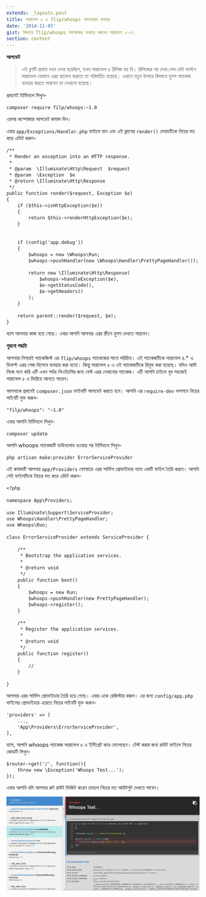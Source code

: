 ```yaml
---
extends: _layouts.post
title: লারাভেল ৫ এ flip/whoops প্যাকেজের ব্যবহার
date: '2014-11-03'
gist: কিভাবে flip/whoops প্যাকেজের ব্যবহার করবেন লারাভেল ৫-এ।
section: content
---
```


**আপডেট**

> এই ব্লগটি প্রথমে যখন লেখা হয়েছিল, তখন লারাভেল ৫ রিলিজ হয় নি। রিলিজের পর দেখা গেল বেটা ভার্সনে লারাভেল যেভাবে এরর হ্যান্ডেল করতো তা পরিবর্তিত হয়েছে। এখানে নতুন উপায়ে কিভাবে হুপস প্যাকেজ ব্যবহার করতে পারবেন তা দেখানো হয়েছে।

প্রথমেই টার্মিনালে লিখুন-

```
composer require filp/whoops:~1.0
```

এরপর কম্পোজার আপডেট কমান্ড দিন।

এবার `app/Exceptions/Handler.php` ফাইলে যান এবং এই ক্লাসের `render()` মেথডটিকে নিচের মত করে এডিট করুন-

```
/**
 * Render an exception into an HTTP response.
 *
 * @param  \Illuminate\Http\Request  $request
 * @param  \Exception  $e
 * @return \Illuminate\Http\Response
 */
public function render($request, Exception $e)
{
    if ($this->isHttpException($e))
    {
        return $this->renderHttpException($e);
    }


    if (config('app.debug'))
    {
        $whoops = new \Whoops\Run;
        $whoops->pushHandler(new \Whoops\Handler\PrettyPageHandler());

        return new \Illuminate\Http\Response(
            $whoops->handleException($e),
            $e->getStatusCode(),
            $e->getHeaders()
        );
    }

    return parent::render($request, $e);
}
```

ব্যাস আপনার কাজ হয়ে গেছে। এবার আপনি আপনার এরর স্ক্রীনে হুপস দেখতে পারবেন।

**পুরনো পদ্ধতি**

আপনারা নিশ্চয়ই প্যাকেজিস্ট এর `flip/whoops` প্যাকেজের সাথে পরিচিত। এই প্যাকেজটিকে লারাভেল ৪.* এ ডিফল্ট এরর পেজ হিসেবে ব্যবহার করা হতো। কিন্তু লারাভেল ৫ এ এই প্যাকেজটিকে রিমুভ করা হয়েছে। যদিও আমি নিজে মনে করি এটি এখন পর্যন্ত পিএইচপির জন্য বেস্ট এরর দেখানোর প্যাকেজ। এটি আপনি চাইলে খুব সহজেই লারাভেল ৫ এ ফিরিয়ে আনতে পারেন।

আপনাকে প্রথমেই `composer.json` ফাইলটি আপডেট করতে হবে। আপনি এর `require-dev` অপশনে নিচের লাইনটি যুক্ত করুন-

```
"filp/whoops": "~1.0"
```

এবার আপনি টার্মিনালে লিখুন-

```
composer update
```

আপনি whoops প্যাকেজটি ডাউনলোড হওয়ার পর টার্মিনালে লিখুন-

```
php artisan make:provider ErrorServiceProvider
```

এই কমান্ডটি আপনার `app/Providers` ফোল্ডারে এরর সার্ভিস প্রোভাইডার নামে একটি ফাইল তৈরি করবে। আপনি সেই ফাইলটিকে নিচের মত করে এডিট করুন-

```
<?php

namespace App\Providers;

use Illuminate\Support\ServiceProvider;
use Whoops\Handler\PrettyPageHandler;
use Whoops\Run;

class ErrorServiceProvider extends ServiceProvider {

    /**
     * Bootstrap the application services.
     *
     * @return void
     */
    public function boot()
    {
        $whoops = new Run;
        $whoops->pushHandler(new PrettyPageHandler);
        $whoops->register();
    }

    /**
     * Register the application services.
     *
     * @return void
     */
    public function register()
    {
        //
    }

}
```

আপনার এরর সার্ভিস প্রোভাইডার তৈরি হয়ে গেছে। এবার একে রেজিস্টার করুন। এর জন্য `config/app.php` ফাইলের প্রোভাইডার এরেতে নিচের লাইনটি যুক্ত করুন-

```
'providers' => [
    ...,
    'App\Providers\ErrorServiceProvider',
],
```

ব্যাস, আপনি whoops প্যাকেজ লারাভেল ৫ এ ইন্টিগ্রেট করে ফেলেছেন। টেস্ট করার জন্য রাউট ফাইলে নিচের কোডটি লিখুন-

```
$router->get('/', function(){
    throw new \Exception('Whoops Test...');
});
```

এবার আপনি যদি আপনার রুট রাউট ভিজিট করেন তাহলে নিচের মত আউটপুট দেখতে পাবেন।

![Whoops](/images/posts/whoops.jpg)

